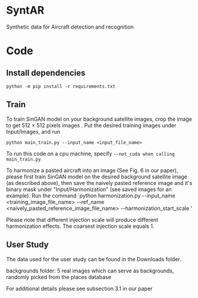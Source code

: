 # SyntAR
Synthetic data for Aircraft detection and recognition

# Code
## Install dependencies
`python -m pip install -r requirements.txt`

## Train
To train SinGAN model on your background satellite images, crop the image to get 512 × 512 pixels images . Put the desired training images under Input/Images, and run

`python main_train.py --input_name <input_file_name>`

To run this code on a cpu machine, specify 
`--not_cuda when calling main_train.py`

To harmonize a pasted aircraft into an image (See Fig. 6 in our paper), please first train SinGAN model on the desired background satellite image (as described above), then save the naively pasted reference image and it's binary mask under "Input/Harmonization" (see saved images for an example). Run the command
`python harmonization.py --input_name <training_image_file_name> --ref_name <naively_pasted_reference_image_file_name> --harmonization_start_scale <scale to inject>'

Please note that different injection scale will produce different harmonization effects. The coarsest injection scale equals 1.


## User Study

The data used for the user study can be found in the Downloads folder.

backgrounds folder: 5 real images which can serve as backgrounds, randomly picked from the places database

For additional details please see subsection 3.1 in our paper
